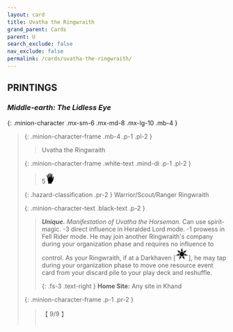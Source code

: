 ```yaml
---
layout: card
title: Uvatha the Ringwraith
grand_parent: Cards
parent: U
search_exclude: false
nav_exclude: false
permalink: /cards/uvatha-the-ringwraith/
---
```


## PRINTINGS


### _Middle-earth: The Lidless Eye_

{: .minion-character .mx-sm-6 .mx-md-8 .mx-lg-10 .mb-4 }
> {: .minion-character-frame .mb-4 .p-1 .pl-2 }
> > <div class="hazard-mp"></div>
> > <div class="card-name">Uvatha the Ringwraith</div>
>
> {: .minion-character-frame .white-text .mind-di .p-1 .pl-2 }
> > 5![](/assets/images/di.svg)
>
> {: .hazard-classification .pr-2 }
> Warrior/Scout/Ranger Ringwraith
>
> {: .minion-character-text .black-text .p-2 }
> > _**Unique.**_ _Manifestation of Uvatha the Horseman._ Can use spirit-magic. -3 direct influence in Heralded Lord mode. -1 prowess in Fell Rider mode. He may join another Ringwraith's company during your organization phase and requires no influence to control. As your Ringwraith, if at a Darkhaven \[![](/assets/images/dark-haven.svg)], he may tap during your organization phase to move one resource event card from your discard pile to your play deck and reshuffle.   
> > 
> > {: .fs-3 .text-right } 
> > **Home Site:** Any site in Khand 
>
> {: .minion-character-frame .p-1 .pr-2 }
> > <div class="card-shield">【 9/9 】</div>
> > <div class="card-corruption-white">&nbsp;</div>

